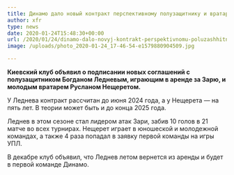 ```yaml
---
title: Динамо дало новый контракт перспективному полузащитнику и вратарю
author: xfr
type: news
date: 2020-01-24T15:48:30+00:00
url: /2020/01/24/dinamo-dalo-novyj-kontrakt-perspektivnomu-poluzashhitniku-i-vrataryu/
image: /uploads/photo_2020-01-24_17-46-54-e1579880904509.jpg

---
```

**Киевский клуб объявил о подписании новых соглашений с полузащитником Богданом Ледневым, играющим в аренде за Зарю, и молодым вратарем Русланом Нещеретом.**

У Леднева контракт рассчитан до июня 2024 года, а у Нещерета &#8212; на пять лет. В теории может быть и до конца 2025 года.

Леднев в этом сезоне стал лидером атак Зари, забив 10 голов в 21 матче во всех турнирах. Нещерет играет в юношеской и молодежной командах, а также 4 раза попадал в заявку первой команды на игры УПЛ.

В декабре клуб объявил, что Леднев летом вернется из аренды и будет в первой команде Динамо.